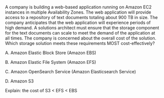 A company is building a web-based application running on Amazon EC2 instances in multiple Availability Zones. The web application will provide access to a repository of text documents totaling about 900 TB in size. The company anticipates that the web application will experience periods of high demand. A solutions architect must ensure that the storage component for the text documents can scale to meet the demand of the application at all times. The company is concerned about the overall cost of the solution. Which storage solution meets these requirements MOST cost-effectively? 

A. Amazon Elastic Block Store (Amazon EBS) 

B. Amazon Elastic File System (Amazon EFS) 

C. Amazon OpenSearch Service (Amazon Elasticsearch Service) 

D. Amazon S3

Explain:
the cost of S3 < EFS < EBS
